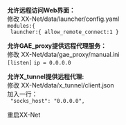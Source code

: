**允许远程访问Web界面：**  
修改 XX-Net/data/launcher/config.yaml  
  `modules:{`  
  ` launcher:{ allow_remote_connect:1 }`  
  
**允许GAE_proxy提供远程代理服务：**  
  修改 XX-Net/data/gae_proxy/manual.ini    
`[listen]`
`ip = 0.0.0.0
`  

**允许X_tunnel提供远程代理:**  
  修改 XX-Net/data/x_tunnel/client.json  
  加入一行：  
 ` "socks_host": "0.0.0.0",`
  
重启XX-Net  